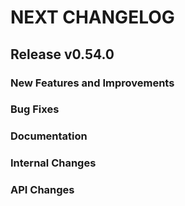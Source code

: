 # NEXT CHANGELOG

## Release v0.54.0

### New Features and Improvements

### Bug Fixes

### Documentation

### Internal Changes

### API Changes
